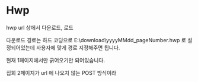 # Hwp
hwp url 상에서 다운로드, 로드

다운로드 경로는 하드 코딩으로 E:\download\yyyyMMdd_pageNumber.hwp 로 설정되어있는데 사용자에 맞게 경로 지정해주면 됩니다. 

현재 1페이지에서만 긁어오기만 되어있습니다. 

집회 2페이지가 url 에 나오지 않는 POST 방식이라
